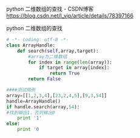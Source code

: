 python 二维数组的查找 - CSDN博客 https://blog.csdn.net/l_vip/article/details/78397166

python 二维数组的查找
```py
# -*- coding: utf-8 -*-
class ArrayHandle:
    def search(self,array,target):
        #array为二维数组    
        for index in range(len(array)):
            if target in array[index]:
                return True
        return False

####测试用例    
array=[[1,2,3,4],[23,2,4,5],[9,3,54]]
handle=ArrayHandle()
if handle.search(array,54):
#找到输出1，否则输出0
    print '1'
else:
    print '0
```